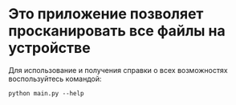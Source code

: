 # Это приложение позволяет просканировать все файлы на устройстве

Для использование и получения справки о всех возможностях воспользуйтесь командой:

```shell
python main.py --help
```